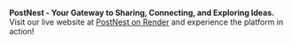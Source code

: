 **PostNest - Your Gateway to Sharing, Connecting, and Exploring Ideas.**  
Visit our live website at [PostNest on Render](https://postnest-vhb6.onrender.com) and experience the platform in action!
